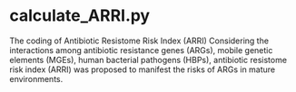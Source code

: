 # calculate_ARRI.py
The coding of Antibiotic Resistome Risk Index (ARRI)
Considering the interactions among antibiotic resistance genes (ARGs), mobile genetic elements (MGEs), human bacterial pathogens (HBPs), antibiotic resistome risk index (ARRI) was proposed to manifest the risks of ARGs in mature environments.

